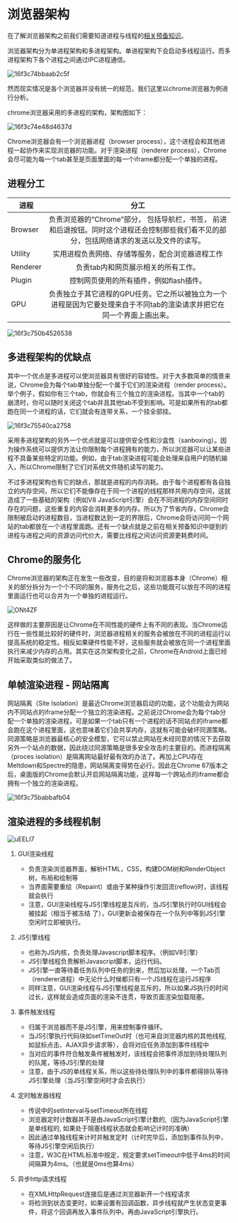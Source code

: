 # 浏览器架构

在了解浏览器架构之前我们需要知道进程与线程的[相关预备知识](../nav.08.others/computer/README.md)。

浏览器架构分为单进程架构和多进程架构。单进程架构下会启动多线程运行。而多进程架构下各个进程之间通过IPC进程通信。

![16f3c74bbaab2c5f](https://zhuduanlei-1256381138.cos.ap-guangzhou.myqcloud.com/uPic/16f3c74bbaab2c5f.jpg)

然而现实情况是各个浏览器并没有统一的规范，我们这里以chrome浏览器为例进行分析。

chrome浏览器采用的多进程的架构，架构图如下：

![16f3c74e48d4637d](https://zhuduanlei-1256381138.cos.ap-guangzhou.myqcloud.com/uPic/16f3c74e48d4637d.jpg)

Chrome浏览器会有一个浏览器进程（browser process），这个进程会和其他进程一起协作来实现浏览器的功能。对于渲染进程（renderer process），Chrome会尽可能为每一个tab甚至是页面里面的每一个iframe都分配一个单独的进程。

## 进程分工

|  进程          | 分工           |
| -------------- |:-------------:|
|Browser         | 负责浏览器的“Chrome”部分， 包括导航栏，书签， 前进和后退按钮。同时这个进程还会控制那些我们看不见的部分，包括网络请求的发送以及文件的读写。|
|Utility         | 实用进程负责网络、存储等服务，配合浏览器进程工作
|Renderer        |负责tab内和网页展示相关的所有工作。|
|Plugin          | 控制网页使用的所有插件，例如flash插件。 |
|GPU             | 负责独立于其它进程的GPU任务。它之所以被独立为一个进程是因为它要处理来自于不同tab的渲染请求并把它在同一个界面上画出来。|

![16f3c750b4526538](https://zhuduanlei-1256381138.cos.ap-guangzhou.myqcloud.com/uPic/16f3c750b4526538.jpg)

## 多进程架构的优缺点

其中一个优点是多进程可以使浏览器具有很好的容错性。对于大多数简单的情景来说，Chrome会为每个tab单独分配一个属于它们的渲染进程（render process）。举个例子，假如你有三个tab，你就会有三个独立的渲染进程。当其中一个tab的崩溃时，你可以随时关闭这个tab并且其他tab不受到影响。可是如果所有的tab都跑在同一个进程的话，它们就会有连带关系，一个挂全部挂。

![16f3c75540ca2758](https://zhuduanlei-1256381138.cos.ap-guangzhou.myqcloud.com/uPic/16f3c75540ca2758.jpg)

采用多进程架构的另外一个优点就是可以提供安全性和沙盒性（sanboxing）。因为操作系统可以提供方法让你限制每个进程拥有的能力，所以浏览器可以让某些进程不具备某些特定的功能。例如，由于tab渲染进程可能会处理来自用户的随机输入，所以Chrome限制了它们对系统文件随机读写的能力。

不过多进程架构也有它的缺点，那就是进程的内存消耗。由于每个进程都有各自独立的内存空间，所以它们不能像存在于同一个进程的线程那样共用内存空间，这就造成了一些基础的架构（例如V8 JavaScript引擎）会在不同进程的内存空间同时存在的问题，这些重复的内容会消耗更多的内存。所以为了节省内存，Chrome会限制被启动的进程数目，当进程数达到一定的界限后，Chrome会将访问同一个网站的tab都放在一个进程里面跑。还有一个缺点就是之前在相关预备知识中提到的进程与进程之间的资源访问代价大，需要比线程之间访问资源更耗费时间。

## Chrome的服务化

Chrome浏览器的架构正在发生一些改变，目的是将和浏览器本身（Chrome）相关的部分拆分为一个个不同的服务，服务化之后，这些功能既可以放在不同的进程里面运行也可以合并为一个单独的进程运行。

![ONt4ZF](https://zhuduanlei-1256381138.cos.ap-guangzhou.myqcloud.com/uPic/ONt4ZF.png)

这样做的主要原因是让Chrome在不同性能的硬件上有不同的表现。当Chrome运行在一些性能比较好的硬件时，浏览器进程相关的服务会被放在不同的进程运行以提高系统的稳定性。相反如果硬件性能不好，这些服务就会被放在同一个进程里面执行来减少内存的占用。其实在这次架构变化之前，Chrome在Android上面已经开始采取类似的做法了。

## 单帧渲染进程 - 网站隔离

网站隔离（Site Isolation）是最近Chrome浏览器启动的功能，这个功能会为网站内不同站点的iframe分配一个独立的渲染进程。之前说过Chrome会为每个tab分配一个单独的渲染进程，可是如果一个tab只有一个进程的话不同站点的iframe都会跑在这个进程里面，这也意味着它们会共享内存，这就有可能会破坏同源策略。同源策略是浏览器最核心的安全模型，它可以禁止网站在未经同意的情况下去获取另外一个站点的数据，因此绕过同源策略是很多安全攻击的主要目的。而进程隔离（proces isolation）是隔离网站最好最有效的办法了。再加上CPU存在Meltdown和Spectre的隐患，网站隔离变得势在必行。因此在Chrome 67版本之后，桌面版的Chrome会默认开启网站隔离功能，这样每一个跨站点的iframe都会拥有一个独立的渲染进程。

![16f3c75babbafb04](https://zhuduanlei-1256381138.cos.ap-guangzhou.myqcloud.com/uPic/16f3c75babbafb04.jpg)

## 渲染进程的多线程机制

![uEELI7](https://zhuduanlei-1256381138.cos.ap-guangzhou.myqcloud.com/uPic/uEELI7.png)

1. GUI渲染线程

    - 负责渲染浏览器界面，解析HTML，CSS，构建DOM树和RenderObject树，布局和绘制等
    - 当界面需要重绘（Repaint）或由于某种操作引发回流(reflow)时，该线程就会执行
    - 注意，GUI渲染线程与JS引擎线程是互斥的，当JS引擎执行时GUI线程会被挂起（相当于被冻结 了），GUI更新会被保存在一个队列中等到JS引擎空闲时立即被执行。

2. JS引擎线程

    - 也称为JS内核，负责处理Javascript脚本程序。（例如V8引擎）
    - JS引擎线程负责解析Javascript脚本，运行代码。
    - JS引擎一直等待着任务队列中任务的到来，然后加以处理，一个Tab页（renderer进程）中无论什么时候都只有一个JS线程在运行JS程序
    - 同样注意，GUI渲染线程与JS引擎线程是互斥的，所以如果JS执行的时间过长，这样就会造成页面的渲染不连贯，导致页面渲染加载阻塞。

3. 事件触发线程

    - 归属于浏览器而不是JS引擎，用来控制事件循环。
    - 当JS引擎执行代码块如setTimeOut时（也可来自浏览器内核的其他线程,如鼠标点击、AJAX异步请求等），会将对应任务添加到事件线程中
    - 当对应的事件符合触发条件被触发时，该线程会把事件添加到待处理队列的队尾，等待JS引擎的处理
    - 注意，由于JS的单线程关系，所以这些待处理队列中的事件都得排队等待JS引擎处理（当JS引擎空闲时才会去执行）

4. 定时触发器线程

    - 传说中的setInterval与setTimeout所在线程
    - 浏览器定时计数器并不是由JavaScript引擎计数的,（因为JavaScript引擎是单线程的, 如果处于阻塞线程状态就会影响记计时的准确）
    - 因此通过单独线程来计时并触发定时（计时完毕后，添加到事件队列中，等待JS引擎空闲后执行）
    - 注意，W3C在HTML标准中规定，规定要求setTimeout中低于4ms的时间间隔算为4ms。（也就是0ms也算4ms）

5. 异步http请求线程

    - 在XMLHttpRequest连接后是通过浏览器新开一个线程请求
    - 将检测到状态变更时，如果设置有回调函数，异步线程就产生状态变更事件，将这个回调再放入事件队列中。再由JavaScript引擎执行。